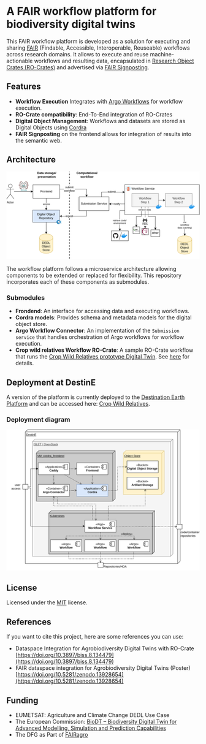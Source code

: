 # A FAIR workflow platform for biodiversity digital twins

This FAIR workflow platform is developed as a solution
for executing and sharing [FAIR](https://www.go-fair.org/fair-principles/) (Findable, Accessible, Interoperable, Reuseable)
workflows across research domains.
It allows to execute and reuse machine-actionable workflows and resulting data,
encapsulated in [Research Object Crates (RO-Crates)](https://www.researchobject.org/ro-crate/)
and advertised via [FAIR Signposting](https://signposting.org/FAIR/).

## Features

- **Workflow Execution** Integrates with [Argo Workflows](https://argoproj.github.io/workflows/) for workflow execution.
- **RO-Crate compatibility**: End-To-End integration of RO-Crates
- **Digital Object Management**: Workflows and datasets are stored as Digital Objects using [Cordra](https://www.cordra.org/)
- **FAIR Signposting** on the frontend allows for integration of results into the semantic web.

## Architecture

![Components Diagram](assets/components.png)

The workflow platform follows a microservice architecture allowing components to be extended or replaced for flexibility. This repository incorporates each of these components as submodules. 

### Submodules

- **Frondend**: An interface for accessing data and executing workflows.
- **Cordra models**: Provides schema and metadata models for the digital object store.
- **Argo Workflow Connector**: An implementation of the `Submission service` that handles orchestration of Argo workflows for workflow execution.
- **Crop wild relatives Workflow RO-Crate**: A sample RO-Crate workflow that runs the [Crop Wild Relatives prototype Digital Twin](https://github.com/BioDT/uc-CWR). See [here](https://doi.org/10.3897/rio.10.e125192) for details. 

## Deployment at DestinE

A version of the platform is currently deployed to the [Destination Earth Platform](https://destination-earth.eu/) and can be accessed here: [Crop Wild Relatives](http://217.71.193.143/). 

### Deployment diagram

![Deployment Diagram](assets/deployment.png)

## License

Licensed under the [MIT](./LICENSE) license.

## References

If you want to cite this project, here are some references you can use:

- Dataspace Integration for Agrobiodiversity Digital Twins with RO-Crate [https://doi.org/10.3897/biss.8.134479](https://doi.org/10.3897/biss.8.134479)
- FAIR dataspace integration for Agrobiodiversity Digital Twins (Poster) [https://doi.org/10.5281/zenodo.13928654](https://doi.org/10.5281/zenodo.13928654)

## Funding

- EUMETSAT: Agriculture and Climate Change DEDL Use Case
- The European Commission: [BioDT – Biodiversity Digital Twin for Advanced Modelling, Simulation and Prediction Capabilities](https://biodt.eu/)
- The DFG as Part of [FAIRagro](https://fairagro.net/)
